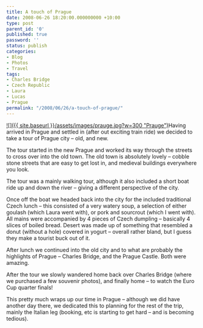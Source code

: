 ```yaml
---
title: A touch of Prague
date: 2008-06-26 18:20:00.000000000 +10:00
type: post
parent_id: '0'
published: true
password: ''
status: publish
categories:
- Blog
- Photos
- Travel
tags:
- Charles Bridge
- Czech Republic
- Laura
- Lucas
- Prague
permalink: "/2008/06/26/a-touch-of-prague/"
---
```

[![]({{ site.baseurl }}/assets/images/prauge.jpg?w=300 "Prauge")](http://modrich.wordpress.com/2008/06/26/a-touch-of-prague/prauge/)Having arrived in Prague and settled in (after out exciting train ride) we decided to take a tour of Prague city – old, and new.

The tour started in the new Prague and worked its way through the streets to cross over into the old town. The old town is absolutely lovely – cobble stone streets that are easy to get lost in, and medieval buildings everywhere you look.

The tour was a mainly walking tour, although it also included a short boat ride up and down the river – giving a different perspective of the city.

Once off the boat we headed back into the city for the included traditional Czech lunch – this consisted of a very watery soup, a selection of either goulash (which Laura went with), or pork and sourcrout (which I went with). All mains were accompanied by 4 pieces of Czech dumpling – basically 4 slices of boiled bread. Desert was made up of something that resembled a donut (without a hole) covered in yogurt – overall rather bland, but I guess they make a tourist buck out of it.

After lunch we continued into the old city and to what are probably the highlights of Prague – Charles Bridge, and the Prague Castle. Both were amazing.

After the tour we slowly wandered home back over Charles Bridge (where we purchased a few souvenir photos), and finally home – to watch the Euro Cup quarter finals!

This pretty much wraps up our time in Prague – although we did have another day there, we dedicated this to planning for the rest of the trip, mainly the Italian leg (booking, etc is starting to get hard – and is becoming tedious).

